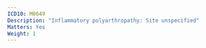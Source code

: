 ```yaml
---
ICD10: M0649
Description: "Inflammatory polyarthropathy: Site unspecified"
Matters: Yes
Weight: 1
---
```

